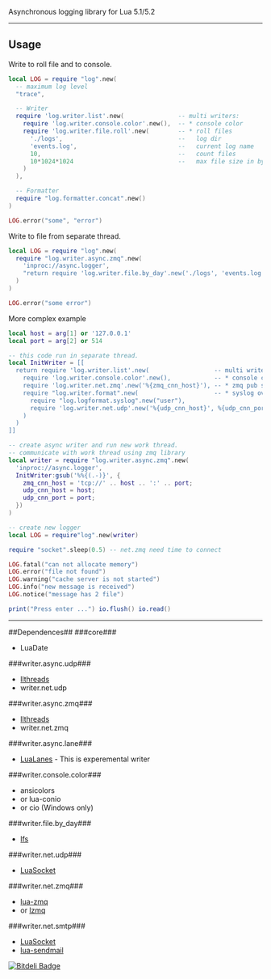 Asynchronous logging library for Lua 5.1/5.2

***

## Usage ##

Write to roll file and to console.
```lua
local LOG = require "log".new(
  -- maximum log level
  "trace",

  -- Writer
  require 'log.writer.list'.new(               -- multi writers:
    require 'log.writer.console.color'.new(),  -- * console color
    require 'log.writer.file.roll'.new(        -- * roll files
      './logs',                                --   log dir
      'events.log',                            --   current log name
      10,                                      --   count files
      10*1024*1024                             --   max file size in bytes
    )
  ),

  -- Formatter
  require "log.formatter.concat".new()
)

LOG.error("some", "error")
```

Write to file from separate thread.
```lua
local LOG = require "log".new(
  require "log.writer.async.zmq".new(
    'inproc://async.logger',
    "return require 'log.writer.file.by_day'.new('./logs', 'events.log', 5000)"
  )
)

LOG.error("some error")
```

More complex example
```lua
local host = arg[1] or '127.0.0.1'
local port = arg[2] or 514

-- this code run in separate thread.
local InitWriter = [[
  return require 'log.writer.list'.new(                  -- multi writers:
    require 'log.writer.console.color'.new(),            -- * console color
    require 'log.writer.net.zmq'.new('%{zmq_cnn_host}'), -- * zmq pub socket
    require "log.writer.format".new(                     -- * syslog over udp
      require "log.logformat.syslog".new("user"),
      require 'log.writer.net.udp'.new('%{udp_cnn_host}', %{udp_cnn_port})
    )
  )
]]

-- create async writer and run new work thread.
-- communicate with work thread using zmq library
local writer = require "log.writer.async.zmq".new(
  'inproc://async.logger', 
  InitWriter:gsub('%%{(.-)}', {
    zmq_cnn_host = 'tcp://' .. host .. ':' .. port;
    udp_cnn_host = host;
    udp_cnn_port = port;
  })
)

-- create new logger
local LOG = require"log".new(writer)

require "socket".sleep(0.5) -- net.zmq need time to connect

LOG.fatal("can not allocate memory")
LOG.error("file not found")
LOG.warning("cache server is not started")
LOG.info("new message is received")
LOG.notice("message has 2 file")

print("Press enter ...") io.flush() io.read()
```

***

##Dependences##
###core###
* LuaDate

###writer.async.udp###
* [llthreads](http://github.com/Neopallium/lua-llthreads)
* writer.net.udp

###writer.async.zmq###
* [llthreads](http://github.com/Neopallium/lua-llthreads)
* writer.net.zmq

###writer.async.lane###
* [LuaLanes](https://github.com/LuaLanes/lanes) - This is experemental writer

###writer.console.color###
* ansicolors
* or lua-conio
* or cio (Windows only)

###writer.file.by_day###
* [lfs](http://keplerproject.github.com/luafilesystem)

###writer.net.udp###
* [LuaSocket](http://www.impa.br/~diego/software/luasocket)

###writer.net.zmq###
* [lua-zmq](http://github.com/Neopallium/lua-zmq)
* or [lzmq](http://github.com/moteus/lzmq)

###writer.net.smtp###
* [LuaSocket](http://www.impa.br/~diego/software/luasocket)
* [lua-sendmail](http://github.com/moteus/lua-sendmail)

[![Bitdeli Badge](https://d2weczhvl823v0.cloudfront.net/moteus/lua-log/trend.png)](https://bitdeli.com/free "Bitdeli Badge")
